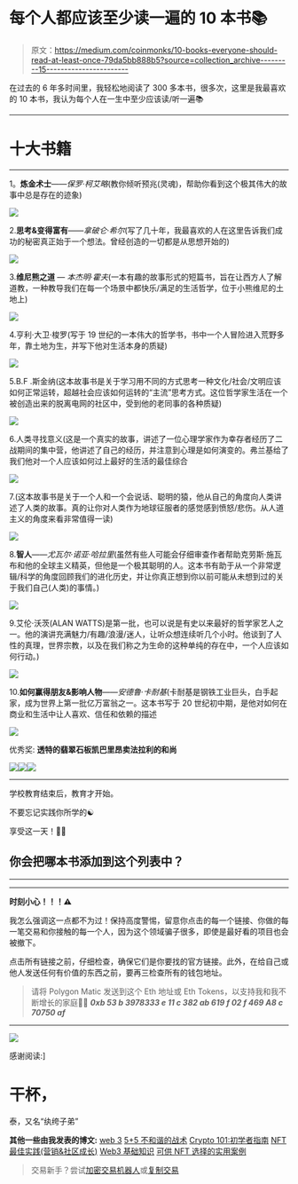 # 每个人都应该至少读一遍的 10 本书📚

> 原文：<https://medium.com/coinmonks/10-books-everyone-should-read-at-least-once-79da5bb888b5?source=collection_archive---------15----------------------->

在过去的 6 年多时间里，我轻松地阅读了 300 多本书，很多次，这里是我最喜欢的 10 本书，我认为每个人在一生中至少应该读/听一遍📚
_ _ _ _ _ _ _ _ _ _ _ _ _ _ _ _ _ _ _ _ _ _ _ _ _ _ _ _ _ _ _ _

# 十大书籍

_ _ _ _ _ _ _ _ _ _ _ _ _ _ _ _ _ _ _ _ _ _ _ _
1。**炼金术士**——*保罗·柯艾略*(教你倾听预兆(灵魂)，帮助你看到这个极其伟大的故事中总是存在的迹象)

![](img/98114c4611137f872d4eb914c8dbc3e4.png)

2.**思考&变得富有**——*拿破仑·希尔*(写了几十年，我最喜欢的人在这里告诉我们成功的秘密真正始于一个想法。曾经创造的一切都是从思想开始的)

![](img/beab2c68833b7f5f7342550079534501.png)

3.**维尼熊之道** — *本杰明·霍夫*(一本有趣的故事形式的短篇书，旨在让西方人了解道教，一种教导我们在每一个场景中都快乐/满足的生活哲学，位于小熊维尼的土地上)

![](img/f708dfc5d32bf03be56c3aeafaf20721.png)

4.亨利·大卫·梭罗(写于 19 世纪的一本伟大的哲学书，书中一个人冒险进入荒野多年，靠土地为生，并写下他对生活本身的质疑)

![](img/6c3c2778f93c99a55f1dfd9fcc1df4df.png)

5.B.F .斯金纳(这本故事书是关于学习用不同的方式思考一种文化/社会/文明应该如何正常运转，超越社会应该如何运转的“主流”思考方式。这位哲学家生活在一个被创造出来的脱离电网的社区中，受到他的老同事的各种质疑)

![](img/572117b017515e1717f2e4cd8634784c.png)

6.人类寻找意义(这是一个真实的故事，讲述了一位心理学家作为幸存者经历了二战期间的集中营，他讲述了自己的经历，并注意到心理是如何演变的。弗兰基给了我们他对一个人应该如何过上最好的生活的最佳综合

![](img/10439dc11b5b4c408768666b29835854.png)

7.(这本故事书是关于一个人和一个会说话、聪明的猿，他从自己的角度向人类讲述了人类的故事。真的让你对人类作为地球征服者的感觉感到愤怒/悲伤。从人道主义的角度来看非常值得一读)

![](img/7a6cca3cce5b37a07470ae872ccb952f.png)

8.**智人**——*尤瓦尔·诺亚·哈拉里*(虽然有些人可能会仔细审查作者帮助克劳斯·施瓦布和他的全球主义精英，但他是一个极其聪明的人。这本书有助于从一个非常逻辑/科学的角度回顾我们的进化历史，并让你真正想到你以前可能从未想到过的关于我们自己(人类)的事情。)

![](img/b858dd1714eb174d3f76b1ddaf5ddd20.png)

9.艾伦·沃茨(ALAN WATTS)是第一批，也可以说是有史以来最好的哲学家艺人之一。他的演讲充满魅力/有趣/浪漫/迷人，让听众想连续听几个小时。他谈到了人性的真理，世界宗教，以及在我们称之为生命的这种单纯的存在中，一个人应该如何行动。)

![](img/e9b0b9d9836addf0e634f733beff4446.png)

10.**如何赢得朋友&影响人物**——*安德鲁·卡耐基*(卡耐基是钢铁工业巨头，白手起家，成为世界上第一批亿万富翁之一。这本书写于 20 世纪初中期，是他对如何在商业和生活中让人喜欢、信任和依赖的描述

![](img/1f7033bacee3a796c1228bb8b02d42af.png)

优秀奖:
**透特的翡翠石板****凯巴里昂****卖法拉利的和尚**

![](img/4212b3c88d8af95d8a3c02fceeac0b7f.png)![](img/2dcdb7fe88546fd6146ffd82d824b8b5.png)![](img/7fa74bb75ed46f7d27f8784f100b888f.png)

________________________________

学校教育结束后，教育才开始。

不要忘记实践你所学的☯️

享受这一天！🙏🏼

## 你会把哪本书添加到这个列表中？

_ _ _ _ _ _ _ _ _ _ _ _ _ _ _ _ _ _ _ _ _ _ _ _ _ _ _ _ _ _
_ _ _ _ _ _ _ _ _ _ _ _ _ _ _ _ _ _ _ _ _ _ _ _ _ _ _ _ _ _ _

**时刻小心！！！⚠️**

我怎么强调这一点都不为过！保持高度警惕，留意你点击的每一个链接、你做的每一笔交易和你接触的每一个人，因为这个领域骗子很多，即使是最好看的项目也会被撤下。

点击所有链接之前，仔细检查，确保它们是你要找的官方链接。此外，在给自己或他人发送任何有价值的东西之前，要再三检查所有的钱包地址。

> 请将 Polygon Matic 发送到这个 Eth 地址或 Eth Tokens，以支持我和我不断增长的家庭🙏🏼
> ***0xb 53 b 3978333 e 11 c 382 ab 619 f 02 f 469 A8 c 70750 af***

_________________________________________________________________

![](img/b9d5433af44516b41e189488a48a6dc8.png)

感谢阅读:]

# 干杯，
泰，又名“纨绔子弟”

**其他一些由我发表的博文:**
[web 3](/coinmonks/5-downfalls-of-web3-cd5dc8ade4fd)
[5+5 不和谐的战术](/coinmonks/5-tips-for-a-better-discord-nft-crypto-edition-ff9b039d0359)
[Crypto 101:初学者指南](/coinmonks/crypto-101-a-beginners-guide-345d440bd163)
[NFT 最佳实践(营销&社区成长)](/coinmonks/top-5-nft-best-practices-marketing-and-community-growth-7025e26eb50c)
[Web3 基础知识](/coinmonks/web3-basics-252121357f33)
[可供 NFT 选择的实用案例](/coinmonks/alternative-nft-crypto-real-life-use-cases-b7c0b08d99ef)

> 交易新手？尝试[加密交易机器人](/coinmonks/crypto-trading-bot-c2ffce8acb2a)或[复制交易](/coinmonks/top-10-crypto-copy-trading-platforms-for-beginners-d0c37c7d698c)